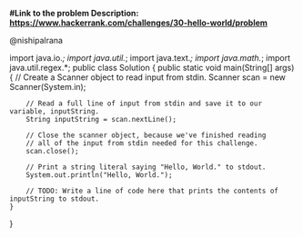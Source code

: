 **#Link to the problem Description: https://www.hackerrank.com/challenges/30-hello-world/problem**

@nishipalrana

import java.io.*;
import java.util.*;
import java.text.*;
import java.math.*;
import java.util.regex.*;
public class Solution {
	public static void main(String[] args) {
        // Create a Scanner object to read input from stdin.
		Scanner scan = new Scanner(System.in); 
		
		// Read a full line of input from stdin and save it to our variable, inputString.
		String inputString = scan.nextLine(); 

		// Close the scanner object, because we've finished reading 
        // all of the input from stdin needed for this challenge.
		scan.close(); 
      
		// Print a string literal saying "Hello, World." to stdout.
		System.out.println("Hello, World.");
      
	    // TODO: Write a line of code here that prints the contents of inputString to stdout.
	}
}
